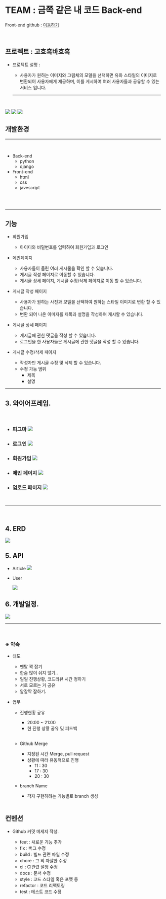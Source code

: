 # TEAM : 금쪽 같은 내 코드 Back-end

Front-end github : <a href="https://github.com/timeiscoal/project-front-end-2-">이동하기</a>

<br>

## 프로젝트 : 고흐흑바흐흑

- 프로젝트 설명 :

  - <p> 사용자가 원하는 이미지와 그림체의 모델을 선택하면 유화 스타일의 이미지로 변환되어 사용자에게 제공하며, 이를 게시하여 여러 사용자들과 공유할 수 있는 서비스 입니다. </p>

  ***

<br>

<img src="https://img.shields.io/badge/python-skyblue??style=for-the-badge&logo=appveyor&logoColor=white"/> <img src="https://img.shields.io/badge/Django-green??style=for-the-badge&logo=appveyor&logoColor=white"/> <img src="https://img.shields.io/badge/javascript-red??style=for-the-badge&logo=appveyor&logoColor=white"/>

## 개발환경

---

<br>

- Back-end
  - python
  - django
- Front-end
  - html
  - css
  - javescript

<br>



<br>

---

## 기능

- 회원가입

  - 아이디와 비밀번호를 입력하여 회원가입과 로그인

- 메인페이지

  - 사용자들이 올린 여러 게시물을 확인 할 수 있습니다.
  - 게시글 작성 페이지로 이동할 수 있습니다.
  - 게시글 상세 페이지, 게시글 수정/삭제 페이지로 이동 할 수 있습니다.

- 게시글 작성 페이지

  - 사용자가 원하는 사진과 모델을 선택하여 원하는 스타일 이미지로 변환 할 수 있습니다.
  - 변환 되어 나온 이미지를 제목과 설명을 작성하여 게시할 수 있습니다.

- 게시글 상세 페이지

  - 게시글에 관한 댓글을 작성 할 수 있습니다.
  - 로그인을 한 사용자들은 게시글에 관한 댓글을 작성 할 수 있습니다.

- 게시글 수정/삭제 페이지

  - 작성자만 게시글 수정 및 삭제 할 수 있습니다.
  - 수정 가능 범위
    - 제목
    - 설명

---

## 3. 와이어프레임.

<br>

- <h3>피그마
  <img src="https://user-images.githubusercontent.com/113073492/203249445-64bbbf8f-e58e-494e-8907-40d9a928ce0f.png">

  <br>

- <h3>로그인
  <img src="https://user-images.githubusercontent.com/113073492/203248566-c7aa1b6d-eb15-4a74-bcaa-ade9721a6f4e.png">

  <br>

- <h3>회원가입
  <img src="https://user-images.githubusercontent.com/113073492/203248792-19c74d17-a8b4-4ac4-bfdf-792e1208f964.png">

  <br>

- <h3>메인 페이지  
  <img src="https://user-images.githubusercontent.com/113073492/203248918-38a4eb38-5836-4e51-9261-1bfcd4bb3430.png">

  <br>

- <h3>업로드 페이지  
  <img src="https://user-images.githubusercontent.com/113073492/203249069-2372f759-7ab4-4d2e-9608-f7ae5822d085.png">

<br>

---

<br>

## 4. ERD

<img src="https://user-images.githubusercontent.com/113073492/204122070-d7a75ab3-411f-464b-9fa2-5e8058fef4e3.png">

<br>

## 5. API

- Article
  <img src="https://user-images.githubusercontent.com/113073492/204122106-3074bfdc-cf12-4950-9524-5065693e7788.png">

- User

  <img src="https://user-images.githubusercontent.com/113073492/204122171-a7792072-f215-4c3d-9999-446363f05c30.png">

## 6. 개발일정.

<img src="https://user-images.githubusercontent.com/113073492/203248241-bb1702cc-cdde-4906-973e-c80f7574af28.png">

<br>

---

<br>

### ※ 약속

- 태도

  - 멘탈 꽉 잡기
  - 한숨 많이 쉬지 않기..
  - 일일 진행상황, 코드리뷰 시간 정하기
  - 서로 모르는 거 공유
  - 알잘딱 잘하기.

- 업무

  - 진행현황 공유

    - 20:00 ~ 21:00
    - 현 진행 상황 공유 및 피드백

    <br>

  - Github Merge

    - 지정된 시간 Merge, pull request
    - 상황에 따라 유동적으로 진행
      - 11 : 30
      - 17 : 30
      - 20 : 30

  - branch Name

    - 각자 구현하려는 기능별로 branch 생성

  <br>

## 컨벤션

- Github 커밋 메세지 작성.

  - feat : 새로운 기능 추가
  - fix : 버그 수정
  - build : 빌드 관련 파일 수정
  - chore : 그 외 자잘한 수정
  - ci : CI관련 설정 수정
  - docs : 문서 수정
  - style : 코드 스타일 혹은 포맷 등
  - refactor : 코드 리팩토링
  - test : 테스트 코드 수정
